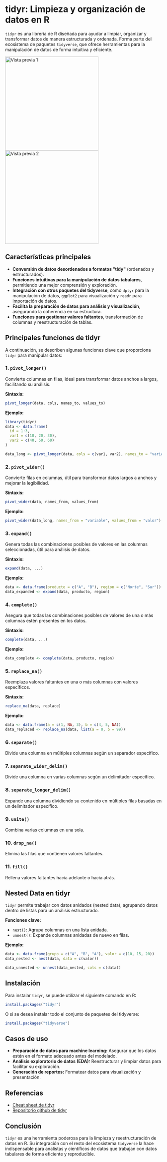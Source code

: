 # tidyr: Limpieza y organización de datos en R

`tidyr` es una librería de R diseñada para ayudar a limpiar, organizar y transformar datos de manera estructurada y ordenada. Forma parte del ecosistema de paquetes `tidyverse`, que ofrece herramientas para la manipulación de datos de forma intuitiva y eficiente.

<a href="https://github.com/pgarmenteros/UNIR-grupo11/blob/Adrian/Librer%C3%ADas/Tidyr/cheat%20sheet%20tidyr.pdf">
  <img src="https://github.com/pgarmenteros/UNIR-grupo11/blob/Adrian/Librer%C3%ADas/Tidyr/Miniatura%20cheat%20sheet%20tidyr1.png" alt="Vista previa 1" width="300">
</a>
<a href="https://github.com/pgarmenteros/UNIR-grupo11/blob/Adrian/Librer%C3%ADas/Tidyr/cheat%20sheet%20tidyr.pdf">
  <img src="https://github.com/pgarmenteros/UNIR-grupo11/blob/Adrian/Librer%C3%ADas/Tidyr/Miniatura%20cheat%20sheet%20tidyr2.png" alt="Vista previa 2" width="300">
</a>


## Características principales

- **Conversión de datos desordenados a formatos "tidy"** (ordenados y estructurados).
- **Funciones intuitivas para la manipulación de datos tabulares**, permitiendo una mejor comprensión y exploración.
- **Integración con otros paquetes del tidyverse**, como `dplyr` para la manipulación de datos, `ggplot2` para visualización y `readr` para importación de datos.
- **Facilita la preparación de datos para análisis y visualización**, asegurando la coherencia en su estructura.
- **Funciones para gestionar valores faltantes**, transformación de columnas y reestructuración de tablas.

## Principales funciones de tidyr

A continuación, se describen algunas funciones clave que proporciona `tidyr` para manipular datos:

### 1. `pivot_longer()`
Convierte columnas en filas, ideal para transformar datos anchos a largos, facilitando su análisis.

**Sintaxis:**
```r
pivot_longer(data, cols, names_to, values_to)
```

**Ejemplo:**
```r
library(tidyr)
data <- data.frame(
  id = 1:3,
  var1 = c(10, 20, 30),
  var2 = c(40, 50, 60)
)

data_long <- pivot_longer(data, cols = c(var1, var2), names_to = "variable", values_to = "valor")
```

### 2. `pivot_wider()`
Convierte filas en columnas, útil para transformar datos largos a anchos y mejorar la legibilidad.

**Sintaxis:**
```r
pivot_wider(data, names_from, values_from)
```

**Ejemplo:**
```r
pivot_wider(data_long, names_from = "variable", values_from = "valor")
```

### 3. `expand()`
Genera todas las combinaciones posibles de valores en las columnas seleccionadas, útil para análisis de datos.

**Sintaxis:**
```r
expand(data, ...)
```

**Ejemplo:**
```r
data <- data.frame(producto = c("A", "B"), region = c("Norte", "Sur"))
data_expanded <- expand(data, producto, region)
```

### 4. `complete()`
Asegura que todas las combinaciones posibles de valores de una o más columnas estén presentes en los datos.

**Sintaxis:**
```r
complete(data, ...)
```

**Ejemplo:**
```r
data_complete <- complete(data, producto, region)
```

### 5. `replace_na()`
Reemplaza valores faltantes en una o más columnas con valores específicos.

**Sintaxis:**
```r
replace_na(data, replace)
```

**Ejemplo:**
```r
data <- data.frame(a = c(1, NA, 3), b = c(4, 5, NA))
data_replaced <- replace_na(data, list(a = 0, b = 99))
```

### 6. `separate()`
Divide una columna en múltiples columnas según un separador específico.

### 7. `separate_wider_delim()`
Divide una columna en varias columnas según un delimitador específico.

### 8. `separate_longer_delim()`
Expande una columna dividiendo su contenido en múltiples filas basadas en un delimitador específico.

### 9. `unite()`
Combina varias columnas en una sola.

### 10. `drop_na()`
Elimina las filas que contienen valores faltantes.

### 11. `fill()`
Rellena valores faltantes hacia adelante o hacia atrás.

## Nested Data en tidyr

`tidyr` permite trabajar con datos anidados (nested data), agrupando datos dentro de listas para un análisis estructurado.

**Funciones clave:**
- `nest()`: Agrupa columnas en una lista anidada.
- `unnest()`: Expande columnas anidadas de nuevo en filas.

**Ejemplo:**
```r
data <- data.frame(grupo = c("A", "B", "A"), valor = c(10, 15, 20))
data_nested <- nest(data, data = c(valor))

data_unnested <- unnest(data_nested, cols = c(data))
```

## Instalación

Para instalar `tidyr`, se puede utilizar el siguiente comando en R:

```r
install.packages("tidyr")
```

O si se desea instalar todo el conjunto de paquetes del tidyverse:

```r
install.packages("tidyverse")
```

## Casos de uso

- **Preparación de datos para machine learning:** Asegurar que los datos estén en el formato adecuado antes del modelado.
- **Análisis exploratorio de datos (EDA):** Reestructurar y limpiar datos para facilitar su exploración.
- **Generación de reportes:** Formatear datos para visualización y presentación.

## Referencias
- [Cheat sheet de tidyr](https://github.com/pgarmenteros/UNIR-grupo11/blob/Adrian/Librer%C3%ADas/Tidyr/tidyr.pdf)
- [Repositorio github de tidyr](https://github.com/tidyverse/tidyr)

## Conclusión

`tidyr` es una herramienta poderosa para la limpieza y reestructuración de datos en R. Su integración con el resto del ecosistema `tidyverse` la hace indispensable para analistas y científicos de datos que trabajan con datos tabulares de forma eficiente y reproducible.


